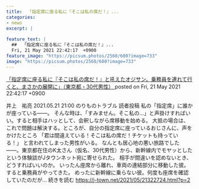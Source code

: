 ```yaml
---
title:  「指定席に座る私に『そこは私の席だ！』...
categories:
- news
excerpt: |
  
feature_text: |
  ##  「指定席に座る私に『そこは私の席だ！』...
  Fri, 21 May 2021 22:42:17  +0900
feature_image: "https://picsum.photos/2560/600?image=733"
image: "https://picsum.photos/2560/600?image=733"
---
```


[ 「指定席に座る私に『そこは私の席だ！』と吼えたオジサン。乗務員を連れて行くと、まさかの展開に」（東京都・30代男性）  ](https://rosie.5ch.net/test/read.cgi/editorialplus/1621604537/)
posted on Fri, 21 May 2021 22:42:17  +0900

<!--more-->

井上　祐亮 2021.05.21 21:00 のりものトラブル 読者投稿 私の「指定席」に誰かが座っている——。 そんな時は、「すみません。そこ私の...」と声掛けすればいい。すると相手はハッとして、会釈しながら席移動を始める。 大抵の場合は、これで問題は解決する。ところが、自分の指定席に座っているおじさんに、声をかけたところ 「君は間違えている！そこは私の席だ！チケットも持っている！」 と言われてしまった男性がいる。 なんとも居心地の悪い旅路でした——。東京都在住のK太さん（仮名、30代男性）から、新幹線内でモヤッとしたという体験談がJタウンネット宛に寄せられた。 相手が間違いを認めないとき、どうすればいいのか。 いったん座席から離れ、車両の連結部分に移動した彼。すると乗務員がやってきた。 めったに新幹線に乗らない彼。何度も座席を確認していたのだが... 続きを読む https://j-town.net/2021/05/21322724.html?p=2
